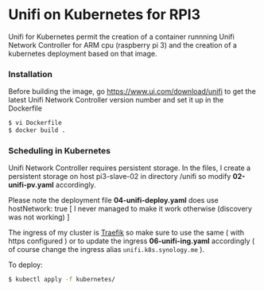# Unifi on Kubernetes for RPI3


Unifi for Kubernetes permit the creation of a container runnning Unifi Network Controller for ARM cpu (raspberry pi 3)  and the creation of a kubernetes deployment based on that image.

### Installation

Before building the image, go https://www.ui.com/download/unifi to get the latest Unifi Network Controller version number and set it up in the Dockerfile

```sh
$ vi Dockerfile
$ docker build .
```


### Scheduling in Kubernetes

Unifi Network Controller requires persistent storage.
In the files, I create a persistent storage on host pi3-slave-02 in directory /unifi so modify **02-unifi-pv.yaml** accordingly.

Please note the deployment file **04-unifi-deploy.yaml** does use hostNetwork: true [ I never managed to make it work otherwise (discovery was not working) ]

The ingress of my cluster is [Traefik](https://traefik.io/) so make sure to use the same ( with https configured ) or to update the ingress **06-unifi-ing.yaml** accordingly ( of course change the ingress alias `unifi.k8s.synology.me` ).

To deploy:
```sh
$ kubectl apply -f kubernetes/
```
